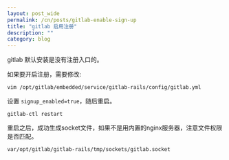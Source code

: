 ```yaml
---
layout: post_wide
permalink: /cn/posts/gitlab-enable-sign-up
title: "gitlab 启用注册"
description: ""
category: blog
---
```


gitlab 默认安装是没有注册入口的。

如果要开启注册，需要修改:

```
vim /opt/gitlab/embedded/service/gitlab-rails/config/gitlab.yml
```

设置 `signup_enabled=true`，随后重启。

```
gitlab-ctl restart
```

重启之后，成功生成socket文件，如果不是用内置的nginx服务器，注意文件权限是否匹配。

```
var/opt/gitlab/gitlab-rails/tmp/sockets/gitlab.socket
```
